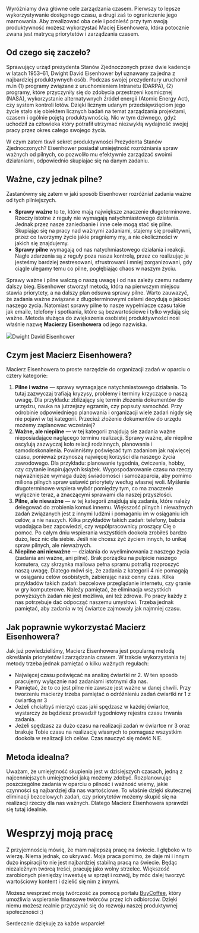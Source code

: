 Wyróżniamy dwa główne cele zarządzania czasem. Pierwszy to lepsze wykorzystywanie dostępnego czasu, a drugi zaś to ograniczenie jego marnowania. Aby zrealizować oba cele i podnieść przy tym swoją produktywność możesz wykorzystać Maciej Eisenhowera, która potocznie zwana jest matrycą priorytetów i zarządzania czasem.

Od czego się zaczeło?
---------------------

Sprawujący urząd prezydenta Stanów Zjednoczonych przez dwie kadencje w latach 1953–61, Dwight David Eisenhower był uznawany za jedna z najbardziej produktywnych osób. Podczas swojej prezydentury uruchomił m.in (1) programy związane z uruchomieniem Intranetu (DARPA), (2) programy, które przyczyniły się do zdobycia przestrzeni kosmicznej (NASA), wykorzystanie alternatywnych źródeł energii (Atomic Energy Act), czy system kontroli lotów. Dzięki licznym udanym przedsięwzięciom jego życie stało się obiektem licznych badań na temat zarządzania projektami, czasem i ogólnie pojętą produktywnością. Nic w tym dziwnego, gdyż uchodził za człowieka który potrafił utrzymać niezwykłą wydajność swojej pracy przez okres całego swojego życia.

W czym zatem tkwił sekret produktywności Prezydenta Stanów Zjednoczonych? Eisenhower posiadał umiejętność rozróżniania spraw ważnych od pilnych, co pozwoliło mu efektywnie zarządzać swoimi działaniami, odpowiednio skupiajac się na danym zadaniu.

**Ważne, czy jednak pilne?**
----------------------------

Zastanówmy się zatem w jaki sposób Eisenhower rozróżniał zadania ważne od tych pilniejszych.

*   **Sprawy ważne** to te, które mają największe znaczenie długoterminowe. Rzeczy istotne z reguły nie wymagają natychmiastowego działania. Jednak przez nasze zaniedbanie i inne cele mogą stać się pilne. Skupiając się na pracy nad ważnymi zadaniami, stajemy się proaktywni, przez co tworzymy życie jakie pragniemy my, a nie okoliczności w jakich się znajdujemy.
*   **Sprawy pilne** wymagają od nas natychmiastowego działania i reakcji. Nagłe zdarzenia są z reguły poza nasza kontrolą, przez co realizując je jesteśmy bardziej zestresowani, sfrustrowani i mniej zorganizowani, gdy ciągle ulegamy temu co pilne, pogłębiając chaos w naszym życiu.

Sprawy ważne i pilne walczą o naszą uwagę i od nas zależy czemu nadamy dalszy bieg. Eisenhower stworzył metodą, która na pierwszym miejscu stawia priorytety, a na dalszy plan odsuwa sprawy pilne. Warto zauwazyć, że zadania ważne związane z długoterminowymi celami decydują o jakości naszego życia. Natomiast sprawy pilne to nasze wypełniacze czasu takie jak emaile, telefony i spotkania, które są bezwartościowe i tylko wydają się ważne. Metoda służąca do zwiększenia osobistej produktywności nosi właśnie nazwę **Macierzy Eisenhowera** od jego nazwiska.

![](https://miro.medium.com/max/1400/1*U3o5WOrYIlH7lcKkY8QwRg.jpeg)Dwight David Eisenhower

**Czym jest Macierz Eisenhowera?**
----------------------------------

Macierz Eisenhowera to proste narzędzie do organizacji zadań w oparciu o cztery kategorie:

1.  **Pilne i ważne** — sprawy wymagające natychmiastowego działania. To tutaj zazwyczaj trafiają kryzysy, problemy i terminy krzyczące o naszą uwagę. Dla przykładu: zbliżający się termin złożenia dokumentów do urzędzu, nauka na jutrzejszy egzamin, czy popsuty samochód. Przy odrobinie odpowiedniego planowania i organizacji wiele zadań nigdy się nie pojawi w tej kategorii. Przecież złożenie dokumentów do urzędu możemy zaplanowac wcześniej?
2.  **Ważne, ale niepilne** — w tej kategorii znajdują sie zadania ważne nieposiadające naglącego terminu realizacji. Sprawy ważne, ale niepilne oscylują zazwyczaj koło relacji rodzinnych, planowania i samodoskonalenia. Powinniśmy poświęcać tym zadaniom jak najwięcej czasu, ponieważ przynoszą najwięcej korzyści dla naszego życia zawodowego. Dla przykładu: planowanie tygodnia, ćwiczenia, hobby, czy czytanie inspirujących książek. Wygospodarowanie czasu na rzeczy najważniejsze wymaga dużej świadomości i samozaparcia, aby pomimo miliona pilnych spraw ustawić priorytety według własnej woli. Myślenie długoterminowe wspiera wybór pomiędzy tym, co ma znaczenie wyłącznie teraz, a znaczącymi sprawami dla naszej przyszłości.
3.  **Pilne, ale nieważne** — w tej kategorii znajdują się zadania, które należy delegować do zrobienia komuś innemu. Większość pilnych i nieważnych zadań związanych jest z innymi ludźmi i pomaganiu im w osiąganiu ich celów, a nie naszych. Kilka przykładów takich zadań: telefony, babcia wpadająca bez zapowiedzi, czy współpracownicy proszący Cię o pomoc. Po całym dniu wspierania wszystkich dookoła zrobiłeś bardzo dużo, lecz nic dla siebie. Jeśli nie chcesz żyć życiem innych, to unikaj spraw pilnych, ale nieważnych.
4.  **Niepilne ani nieważne** — działania do wyeliminowania z naszego życia (zadania ani ważne, ani pilne). Brak porządku na pulpicie naszego komutera, czy skrzynka mailowa pełna spramu potrafią rozproszyć naszą uwagę. Dlatego mówi się, że zadania z kategorii 4 nie pomagają w osiąganiu celów osobistych, zabierając nasz cenny czas. Kilka przykładów takich zadań: bezcelowe przeglądanie internetu, czy granie w gry komputerowe. Należy pamiętać, że eliminacja wszystkich powyższych zadań nie jest możliwa, ani też zdrowa. Po pracy każdy z nas potrzebuje dać odpocząć naszemu umysłowi. Trzeba jednak pamiętać, aby zadania w tej ćwiartce zajmowały jak najmniej czasu.

**Jak poprawnie wykorzystać Macierz Eisenhowera?**
--------------------------------------------------

Jak już powiedzieliśmy, Macierz Eisenhowera jest popularną metodą określania priorytetów i zarządzania czasem. W trakcie wykorzystania tej metody trzeba jednak pamiętać o kilku ważnych regułach:

*   Najwięcej czasu poświęcać na analizę ćwiartki nr 2. W ten sposób pracujemy wyłącznie nad zadaniami istotnymi dla nas.
*   Pamiętać, że to co jest pilne nie zawsze jest ważne w danej chwili. Przy tworzeniu macierzy trzeba pamiętać o odróżnieniu zadań ćwiartki nr 1 z ćwiartką nr 3
*   Jeżeli chciałbyś mierzyć czas jaki spędzasz w każdej ćwiartce, wystarczy że będziesz prowadził tygodniowy rejestra czasu trwania zadania.
*   Jeżeli spędzasz za dużo czasu na realizacji zadań w ćwiartce nr 3 oraz brakuje Tobie czasu na realizację własnych to pomagasz wszystkim dookoła w realizacji ich celów. Czas nauczyć się mówić NIE.

**Metoda idealna?**
-------------------

Uważam, że umiejętność skupienia jest w dzisiejszych czasach, jedną z najcenniejszych umiejętności jaką możemy zdobyć. Rozplanowując poszczególne zadania w oparciu o pilność i ważność wiemy, jakie czynności są najbardziej dla nas wartościowe. To właśnie dzięki skutecznej eliminacji bezcelowych zadań, czy priorytetów możemy skupić się na realizacji rzeczy dla nas ważnych. Dlatego Macierz Eisenhowera sprawdzi się tutaj idealnie.

Wesprzyj moją pracę
===================

Z przyjemnością mówię, że mam najlepszą pracę na świecie. I głęboko w to wierzę. Niema jednak, co ukrywać. Moja praca pomimo, że daje mi i innym dużo inspiracji to nie jest najbardziej stabilną pracą na świecie. Będąc niezależnym twórcą treści, pracuję jako wolny strzelec. Większość zarobionych pieniędzy inwestuję w sprzęt i rozwój, by móc dalej tworzyć wartościowy kontent i dzielić się nim z innymi.

Możesz wesprzeć moją twórczość za pomocą portalu [BuyCoffee](https://buycoffee.to/leszekkrol), który umożliwia wspieranie finansowe twórców przez ich odbiorców. Dzięki niemu możesz realnie przyczynić się do rozwoju naszej produktywnej społeczności :)

Serdecznie dziękuję za każde wsparcie!